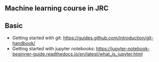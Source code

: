 ## Machine learning course in JRC

## Basic
* Getting started with git: https://guides.github.com/introduction/git-handbook/
* Getting started with jupyter notebooks: https://jupyter-notebook-beginner-guide.readthedocs.io/en/latest/what_is_jupyter.html
